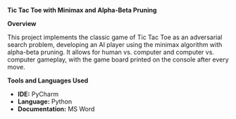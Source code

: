 **Tic Tac Toe with Minimax and Alpha-Beta Pruning**

**Overview**

This project implements the classic game of Tic Tac Toe as an adversarial search problem, developing an AI player using the minimax algorithm with alpha-beta pruning. It allows for human vs. computer and computer vs. computer gameplay, with the game board printed on the console after every move.

**Tools and Languages Used**

- **IDE:** PyCharm
- **Language:** Python
- **Documentation:** MS Word

